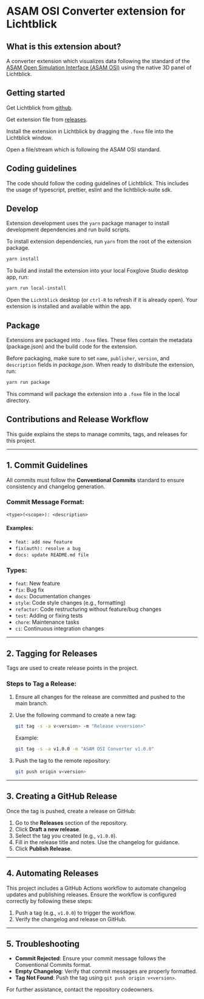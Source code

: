 # ASAM OSI Converter extension for Lichtblick

## What is this extension about?

A converter extension which visualizes data following the standard of the [ASAM Open Simulation Interface (ASAM OSI)](https://www.asam.net/standards/detail/osi/) using the native 3D panel of Lichtblick.

## Getting started

Get Lichtblick from [github](https://github.com/Lichtblick-Suite/lichtblick/releases).

Get extension file from [releases](https://github.com/Lichtblick-Suite/asam-osi-converter/releases).

Install the extension in Lichtblick by dragging the `.foxe` file into the Lichtblick window.

Open a file/stream which is following the ASAM OSI standard.

## Coding guidelines

The code should follow the coding guidelines of Lichtblick. This includes the usage of typescript, prettier, eslint and the lichtblick-suite sdk.

## Develop

Extension development uses the `yarn` package manager to install development dependencies and run build scripts.

To install extension dependencies, run `yarn` from the root of the extension package.

```sh
yarn install
```

To build and install the extension into your local Foxglove Studio desktop app, run:

```sh
yarn run local-install
```

Open the `Lichtblick` desktop (or `ctrl-R` to refresh if it is already open). Your extension is installed and available within the app.

## Package

Extensions are packaged into `.foxe` files. These files contain the metadata (package.json) and the build code for the extension.

Before packaging, make sure to set `name`, `publisher`, `version`, and `description` fields in _package.json_. When ready to distribute the extension, run:

```sh
yarn run package
```

This command will package the extension into a `.foxe` file in the local directory.

## Contributions and Release Workflow

This guide explains the steps to manage commits, tags, and releases for this project.

---

## **1. Commit Guidelines**

All commits must follow the **Conventional Commits** standard to ensure consistency and changelog generation.

### Commit Message Format:

```
<type>(<scope>): <description>
```

#### Examples:

- `feat: add new feature`
- `fix(auth): resolve a bug`
- `docs: update README.md file`

### Types:

- `feat`: New feature
- `fix`: Bug fix
- `docs`: Documentation changes
- `style`: Code style changes (e.g., formatting)
- `refactor`: Code restructuring without feature/bug changes
- `test`: Adding or fixing tests
- `chore`: Maintenance tasks
- `ci`: Continuous integration changes

---

## **2. Tagging for Releases**

Tags are used to create release points in the project.

### Steps to Tag a Release:

1. Ensure all changes for the release are committed and pushed to the main branch.
2. Use the following command to create a new tag:

   ```bash
   git tag -s -a v<version> -m "Release v<version>"
   ```

   Example:

   ```bash
   git tag -s -a v1.0.0 -m "ASAM OSI Converter v1.0.0"
   ```

3. Push the tag to the remote repository:
   ```bash
   git push origin v<version>
   ```

---

## **3. Creating a GitHub Release**

Once the tag is pushed, create a release on GitHub:

1. Go to the **Releases** section of the repository.
2. Click **Draft a new release**.
3. Select the tag you created (e.g., `v1.0.0`).
4. Fill in the release title and notes. Use the changelog for guidance.
5. Click **Publish Release**.

---

## **4. Automating Releases**

This project includes a GitHub Actions workflow to automate changelog updates and publishing releases. Ensure the workflow is configured correctly by following these steps:

1. Push a tag (e.g., `v1.0.0`) to trigger the workflow.
2. Verify the changelog and release on GitHub.

---

## **5. Troubleshooting**

- **Commit Rejected**: Ensure your commit message follows the Conventional Commits format.
- **Empty Changelog**: Verify that commit messages are properly formatted.
- **Tag Not Found**: Push the tag using `git push origin v<version>`.

For further assistance, contact the repository codeowners.
